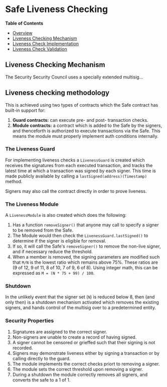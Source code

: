 # Safe Liveness Checking

<!-- START doctoc generated TOC please keep comment here to allow auto update -->
<!-- DON'T EDIT THIS SECTION, INSTEAD RE-RUN doctoc TO UPDATE -->
**Table of Contents**

- [Overview](#overview)
- [Liveness Checking Mechanism](#liveness-checking-mechanism)
- [Liveness Check Implementation](#liveness-check-implementation)
- [Liveness Check Validation](#liveness-check-validation)

<!-- END doctoc generated TOC please keep comment here to allow auto update -->

## Liveness Checking Mechanism

The Security Security Council uses a specially extended multisig...


## Liveness checking methodology

This is achieved using two types of contracts which the Safe contract has built-in support for:

1. **Guard contracts:** can execute pre- and post- transaction checks.
1. **Module contracts:** a contract which is added to the Safe by the signers, and thenceforth is
   authorized to execute transactions via the Safe. This means the module must properly implement
   auth conditions internally.

### The Liveness Guard

For implementing liveness checks a `LivenessGuard` is created which receives the signatures from
each executed transaction, and tracks the latest time at which a transaction was signed by each
signer. This time is made publicly available by calling a `lastSigned(address)(Timestamp)` method.

Signers may also call the contract directly in order to prove liveness.

### The Liveness Module

A `LivenessModule` is also created which does the following:

1. Has a function `removeSigner()` that anyone may call to specify a signer to be removed from the
   Safe.
1. The Module would then check the `LivenessGuard.lastSigned()` to determine if the signer is
   eligible for removal.
1. If so, it will call the Safe's `removeSigner()` to remove the non-live signer, and if necessary
   reduce the threshold.
1. When a member is removed, the signing parameters are modified such that `M/N` is the lowest ratio
   which remains above 75%. These ratios are (9 of 12, 9 of 11, 8 of 10, 7 of 9, 6 of 8). Using
   integer math, this can be expressed as `M = (N * 75 + 99) / 100`.

### Shutdown

In the unlikely event that the signer set (`N`) is reduced below 8, then (and only then) is a
   shutdown mechanism activated which removes the existing signers, and hands control of the
   multisig over to a predetermined entity.

### Security Properties

1. Signatures are assigned to the correct signer.
2. Non-signers are unable to create a record of having signed.
3. A signer cannot be censored or grieffed such that their signing is not recorded.
4. Signers may demonstrate liveness either by signing a transaction or by calling directly to the
   guard.
5. The module implements the correct checks priort to removing a signer.
6. The module sets the correct threshold upon removing a signer.
7. During a shutdown the module correctly removes all signers, and converts the safe to a 1 of 1.


